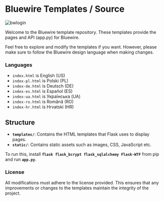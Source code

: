 # Bluewire Templates / Source

![bwlogin](https://github.com/user-attachments/assets/a42ba89e-f0b3-4398-8765-025c8da2c2e5)

Welcome to the Bluewire template repository. These templates provide the pages and API (app.py) for Bluewire.

Feel free to explore and modify the templates if you want. However, please make sure to follow the Bluewire design language when making changes.

### Languages

- `index.html` is English (US)
- `index-pl.html` is Polski (PL)
- `index-de.html` is Deutsch (DE)
- `index-es.html` is Español (ES)
- `index-ua.html` is Українська (UA)
- `index-ro.html` is Română (RO)
- `index-hr.html` is Hrvatski (HR)

## Structure

- **`templates/`**: Contains the HTML templates that Flask uses to display pages.
- **`static/`**: Contains static assets such as images, CSS, JavaScript etc.

To run this, install **`flask flask_bcrypt flask_sqlalchemy Flask-WTF`** from pip and run **`app.py`**.

### License

All modifications must adhere to the license provided. This ensures that any improvements or changes to the templates maintain the integrity of the project.
